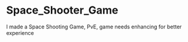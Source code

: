 # Space_Shooter_Game
I made a Space Shooting Game, PvE, game needs enhancing for better experience

